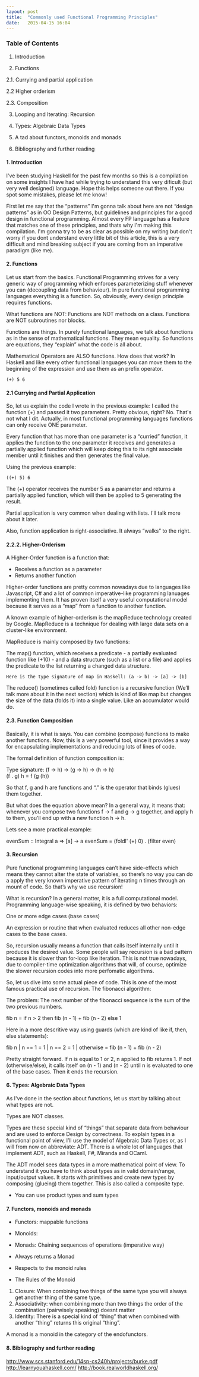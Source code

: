 ```yaml
---
layout: post
title:  "Commonly used Functional Programming Principles"
date:   2015-04-15 16:04
---
```


     
### Table of Contents

1. Introduction

2. Functions

2.1. Currying and partial application

2.2 Higher orderism

2.3. Composition

3. Looping and Iterating: Recursion

4. Types: Algebraic Data Types

5. A tad about functors, monoids and monads
     
6. Bibliography and further reading



#### 1. Introduction

I've been studying Haskell for the past few months so this is a compilation on some insights I have had while trying to understand this very dificult (but very well designed) language. Hope this helps someone out there. If you spot some mistakes, please let me know!

First let me say that the “patterns” I'm gonna talk about here are not “design patterns” as in OO Design Patterns, but guidelines and principles for a good design in functional programming. Almost every FP language has a feature that matches one of these principles, and thats why I'm making this compilation. I'm gonna try to be as clear as possible on my writing but don't worry if you dont understand every little bit of this article, this is a very difficult and mind breaking subject if you are coming from an imperative paradigm (like me).

#### 2. Functions

Let us start from the basics. Functional Programming strives for a very generic way of programming which enforces parameterizing stuff whenever you can (decoupling data from behaviour).
In pure functional programming languages everything is a function. So, obviously, every design principle requires functions.

What functions are NOT:
    Functions are NOT methods on a class.
    Functions are NOT subroutines nor blocks.

Functions are things. In purely functional languages, we talk about functions as in the sense of mathematical functions. They mean equality. So functions are equations, they “explain” what the code is all about.

Mathematical Operators are ALSO functions. How does that work? In Haskell and like every other functional languages you can move them to the beginning of the expression and use them as an prefix operator.
    
    (+) 5 6


#### 2.1 Currying and Partial Application

So, let us explain the code I wrote in the previous example:
I called the function (+) and passed it two parameters. Pretty obvious, right? No. That's not what I dit. Actually, in most functional programming languages functions can only receive ONE parameter.

Every function that has more than one parameter is a  “curried” function, it applies the function to the one parameter it receives and generates a partially applied function which will keep doing this to its right associate member until it finishes and then generates the final value.

Using the previous example:

    ((+) 5) 6

The (+) operator receives the number 5 as a parameter and returns a partially applied function, which will then be applied to 5 generating the result.

Partial application is very common when dealing with lists. I'll talk more about it later.

Also, function application is right-associative. It always “walks” to the right.


#### 2.2.2. Higher-Orderism

A Higher-Order function is a function that:

* Receives a function as a parameter
* Returns another function

Higher-order functions are pretty common nowadays due to languages like Javascript, C# and a lot of common imperative-like programming lanuages implementing them. It has proven itself a very useful computational model because it serves as a “map” from a function to another function. 

A known example of higher-orderism is the mapReduce technology created by Google. MapReduce is a technique for dealing with large data sets on a cluster-like environment.

MapReduce is mainly composed by two functions:

The map() function, which receives a predicate - a partially evaluated function like (+10) - and a data structure (such as a list or a file) and applies the predicate to the list returning a changed data structure.
    
    Here is the type signature of map in Haskell: (a -> b) -> [a] -> [b]

The reduce() (sometimes called fold) function is a recursive function (We’ll talk more about it in the next section) which is kind of like map but changes the size of the data (folds it) into a single value. Like an accumulator would do.

#### 2.3. Function Composition

Basically, it is what is says. You can combine (compose) functions to make another functions. Now, this is a very powerful tool, since it provides a way for encapsulating implementations and reducing lots of lines of code.

The formal definition of function composition is:

Type signature: (f -> h) -> (g -> h) -> (h -> h)    
    (f . g) h = f (g (h))


So that f, g and h are functions and “.” is the operator that binds (glues) them together.

But what does the equation above mean? In a general way, it means that: whenever you compose two functions f -> f and g -> g together, and apply h to them, you’ll end up with a new function h -> h.


Lets see a more practical example:

evenSum :: Integral a => [a] -> a
evenSum = (foldl' (+) 0) . (filter even)

#### 3. Recursion

Pure functional programming languages can’t have side-effects which means they cannot alter the state of variables, so there’s no way you can do a apply the very known imperative pattern of iterating n times through an mount of code. So that’s why we use recursion!

What is recursion? In a general matter, it is a full computational model. Programming language-wise speaking, it is defined by two behaviors:

One or more edge cases (base cases)

An expression or routine that when evaluated reduces all other non-edge cases to the base cases.

So, recursion usually means a function that calls itself internally until it produces the desired value. Some people will say recursion is a bad pattern because it is slower than for-loop like iteration. This is not true nowadays, due to compiler-time optimization algorithms that will, of course, optimize the slower recursion codes into more perfomatic algorithms.

So, let us dive into some actual piece of code. This is one of the most famous practical use of recursion. The fibonacci algorithm:

The problem: The next number of the fibonacci sequence is the sum of the two previous numbers.

fib n = if n > 2 then fib (n - 1) + fib (n - 2) else 1

Here in a more descritive way using guards (which are kind of like if, then, else statements):

fib n | n == 1 = 1
       | n == 2 = 1
       | otherwise = fib (n - 1) + fib (n - 2)

Pretty straight forward. If n is equal to 1 or 2, n applied to fib returns 1. If not (otherwise/else), it calls itself on (n - 1) and (n - 2) until n is evaluated to one of the base cases. Then it ends the recursion.

#### 6. Types: Algebraic Data Types

As I've done in the section about functions, let us start by talking about what types are not. 

Types are NOT classes.

Types are these special kind of “things” that separate data from behaviour and are used to enforce Design by correctness. To explain types in a functional point of view, I’ll use the model of Algebraic Data Types or, as I will from now on abbreviate: ADT. There is a whole lot of languages that implement ADT, such as Haskell, F#, Miranda and OCaml.

The ADT model sees data types in a more mathematical point of view. To understand it you have to think about types as in valid domain/range, input/output values. It starts with primitives and create new types by composing (glueing) them together. This is also called a composite type.

- You can use product types and sum types


#### 7. Functors, monoids and monads

- Functors: mappable functions

- Monoids:

- Monads: Chaining sequences of operations (imperative way)
- Always returns a Monad
- Respects to the monoid rules

- The Rules of the Monoid

1. Closure: When combining two things of the same type you will always get another thing of the same type.
2. Associativity: when combining more than two things the order of the combination (pairwisely speaking) doesnt matter
3. Identity: There is a special kind of “thing” that when combined with another “thing” returns this
original “thing”.

A monad is a monoid in the category of the endofunctors.


#### 8. Bibliography and further reading

http://www.scs.stanford.edu/14sp-cs240h/projects/burke.pdf
http://learnyouahaskell.com/
http://book.realworldhaskell.org/


